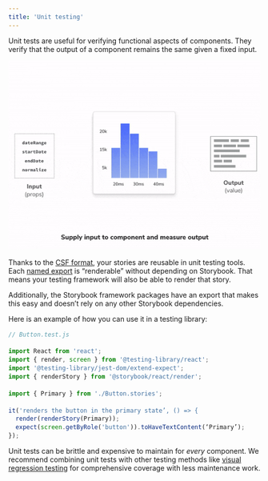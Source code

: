 ```yaml
---
title: 'Unit testing'
---
```


Unit tests are useful for verifying functional aspects of components. They verify that the output of a component remains the same given a fixed input. 

![Unit testing with a component](./component-unit-testing.gif)

Thanks to the [CSF format](../../formats/component-story-format/), your stories are reusable in unit testing tools. Each [named export](https://developer.mozilla.org/en-US/docs/Web/JavaScript/Reference/Statements/export) is “renderable” without depending on Storybook. That means your testing framework will also be able to render that story. 

Additionally, the Storybook framework packages have an export that makes this easy and doesn’t rely on any other Storybook dependencies. 

Here is an example of how you can use it in a testing library:

```js
// Button.test.js

import React from 'react';
import { render, screen } from '@testing-library/react';
import '@testing-library/jest-dom/extend-expect';
import { renderStory } from '@storybook/react/render';

import { Primary } from './Button.stories';

it('renders the button in the primary state’, () => {
  render(renderStory(Primary));
  expect(screen.getByRole('button')).toHaveTextContent(‘Primary’);
});
```

Unit tests can be brittle and expensive to maintain for _every_ component. We recommend combining unit tests with other testing methods like [visual regression testing](./visual-testing) for comprehensive coverage with less maintenance work.

